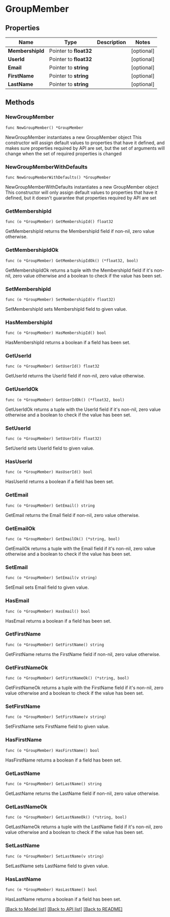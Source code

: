 # GroupMember

## Properties

Name | Type | Description | Notes
------------ | ------------- | ------------- | -------------
**MembershipId** | Pointer to **float32** |  | [optional] 
**UserId** | Pointer to **float32** |  | [optional] 
**Email** | Pointer to **string** |  | [optional] 
**FirstName** | Pointer to **string** |  | [optional] 
**LastName** | Pointer to **string** |  | [optional] 

## Methods

### NewGroupMember

`func NewGroupMember() *GroupMember`

NewGroupMember instantiates a new GroupMember object
This constructor will assign default values to properties that have it defined,
and makes sure properties required by API are set, but the set of arguments
will change when the set of required properties is changed

### NewGroupMemberWithDefaults

`func NewGroupMemberWithDefaults() *GroupMember`

NewGroupMemberWithDefaults instantiates a new GroupMember object
This constructor will only assign default values to properties that have it defined,
but it doesn't guarantee that properties required by API are set

### GetMembershipId

`func (o *GroupMember) GetMembershipId() float32`

GetMembershipId returns the MembershipId field if non-nil, zero value otherwise.

### GetMembershipIdOk

`func (o *GroupMember) GetMembershipIdOk() (*float32, bool)`

GetMembershipIdOk returns a tuple with the MembershipId field if it's non-nil, zero value otherwise
and a boolean to check if the value has been set.

### SetMembershipId

`func (o *GroupMember) SetMembershipId(v float32)`

SetMembershipId sets MembershipId field to given value.

### HasMembershipId

`func (o *GroupMember) HasMembershipId() bool`

HasMembershipId returns a boolean if a field has been set.

### GetUserId

`func (o *GroupMember) GetUserId() float32`

GetUserId returns the UserId field if non-nil, zero value otherwise.

### GetUserIdOk

`func (o *GroupMember) GetUserIdOk() (*float32, bool)`

GetUserIdOk returns a tuple with the UserId field if it's non-nil, zero value otherwise
and a boolean to check if the value has been set.

### SetUserId

`func (o *GroupMember) SetUserId(v float32)`

SetUserId sets UserId field to given value.

### HasUserId

`func (o *GroupMember) HasUserId() bool`

HasUserId returns a boolean if a field has been set.

### GetEmail

`func (o *GroupMember) GetEmail() string`

GetEmail returns the Email field if non-nil, zero value otherwise.

### GetEmailOk

`func (o *GroupMember) GetEmailOk() (*string, bool)`

GetEmailOk returns a tuple with the Email field if it's non-nil, zero value otherwise
and a boolean to check if the value has been set.

### SetEmail

`func (o *GroupMember) SetEmail(v string)`

SetEmail sets Email field to given value.

### HasEmail

`func (o *GroupMember) HasEmail() bool`

HasEmail returns a boolean if a field has been set.

### GetFirstName

`func (o *GroupMember) GetFirstName() string`

GetFirstName returns the FirstName field if non-nil, zero value otherwise.

### GetFirstNameOk

`func (o *GroupMember) GetFirstNameOk() (*string, bool)`

GetFirstNameOk returns a tuple with the FirstName field if it's non-nil, zero value otherwise
and a boolean to check if the value has been set.

### SetFirstName

`func (o *GroupMember) SetFirstName(v string)`

SetFirstName sets FirstName field to given value.

### HasFirstName

`func (o *GroupMember) HasFirstName() bool`

HasFirstName returns a boolean if a field has been set.

### GetLastName

`func (o *GroupMember) GetLastName() string`

GetLastName returns the LastName field if non-nil, zero value otherwise.

### GetLastNameOk

`func (o *GroupMember) GetLastNameOk() (*string, bool)`

GetLastNameOk returns a tuple with the LastName field if it's non-nil, zero value otherwise
and a boolean to check if the value has been set.

### SetLastName

`func (o *GroupMember) SetLastName(v string)`

SetLastName sets LastName field to given value.

### HasLastName

`func (o *GroupMember) HasLastName() bool`

HasLastName returns a boolean if a field has been set.


[[Back to Model list]](../README.md#documentation-for-models) [[Back to API list]](../README.md#documentation-for-api-endpoints) [[Back to README]](../README.md)


